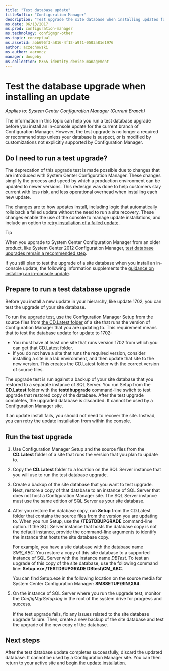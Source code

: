```yaml
---
title: "Test database update"
titleSuffix: "Configuration Manager"
description: "Test upgrade the site database when installing updates for Configuration Manager."
ms.date: 06/13/2017
ms.prod: configuration-manager
ms.technology: configmgr-other
ms.topic: conceptual
ms.assetid: abb696f3-a816-4f12-a9f1-0503a81e1976
author: aczechowski
ms.author: aaroncz
manager: dougeby
ms.collection: M365-identity-device-management
---
```

# Test the database upgrade when installing an update

*Applies to: System Center Configuration Manager (Current Branch)*

The information in this topic can help you run a test database upgrade before you install an in-console update for the current branch of Configuration Manager. However, the test upgrade is no longer a required or recommend step unless your database is suspect, or is modified by customizations not explicitly supported by Configuration Manager.

## Do I need to run a test upgrade?
The deprecation of this upgrade test is made possible due to changes that are introduced with System Center Configuration Manager. These changes simplify the process and speed by which a production environment can be updated to newer versions. This redesign was done to help customers stay current with less risk, and less operational overhead when installing each new update.

The changes are to how updates install, including logic that automatically rolls back a failed update without the need to run a site recovery. These changes enable the use of the console to manage update installations, and include an option to [retry installation of a failed update](/sccm/core/servers/manage/install-in-console-updates#bkmk_retry).

> [!TIP]
> When you upgrade to System Center Configuration Manager from an older product, like System Center 2012 Configuration Manager, [test database upgrades remain a recommended step](/sccm/core/servers/deploy/install/upgrade-to-configuration-manager#a-namebkmktesta-test-the-site-database-upgrade).

If you still plan to test the upgrade of a site database when you install an in-console update, the following information supplements the [guidance on installing an in-console update](/sccm/core/servers/manage/install-in-console-updates#a-namebkmkinstalla-install-in-console-updates).

## Prepare to run a test database upgrade  
Before you install a new update in your hierarchy, like update 1702, you can test the upgrade of your site database.

To run the upgrade test, use the Configuration Manager Setup from the source files from [the CD.Latest folder](/sccm/core/servers/manage/the-cd.latest-folder) of a site that runs the version of Configuration Manager that you are updating to. This requirement means that to test the database update for update to 1702:
-   You must have at least one site that runs version 1702 from which you can get that CD.Latest folder.
-   If you do not have a site that runs the required version, consider installing a site in a lab environment, and then update that site to the new version. This creates the CD.Latest folder with the correct version of source files.

The upgrade test is run against a backup of your site database that you restored to a separate instance of SQL Server.  You run Setup from the **CD.Latest** folder with the **testdbupgrade** command-line switch to test upgrade that restored copy of the database. After the test upgrade completes, the upgraded database is discarded. It cannot be used by a Configuration Manager site.

If an update install fails, you should not need to recover the site. Instead, you can retry the update installation from within the console.

##  Run the test upgrade    
1. Use Configuration Manager Setup and the source files from the **CD.Latest** folder of a site that runs the version that you plan to update to.  

2. Copy the **CD.Latest** folder to a location on the SQL Server instance that you will use to run the test database upgrade.

3. Create a backup of the site database that you want to test upgrade. Next, restore a copy of that database to an instance of SQL Server that does not host a Configuration Manager site. The SQL Server instance must use the same edition of SQL Server as your site database.  

4. After you restore the database copy, run **Setup** from the CD.Latest folder that contains the source files from the version you are updating to. When you run Setup, use the **/TESTDBUPGRADE** command-line option. If the SQL Server instance that hosts the database copy is not the default instance, provide the command-line arguments to identify the instance that hosts the site database copy.   

   For example, you have a site database with the database name *SMS_ABC*. You restore a copy of this site database to a supported instance of SQL Server with the instance name *DBTest*. To test an upgrade of this copy of the site database, use the following command line: **Setup.exe /TESTDBUPGRADE DBtest\CM_ABC**.  

   You can find Setup.exe in the following location on the source media for System Center Configuration Manager: **SMSSETUP\BIN\X64**.  

5. On the instance of SQL Server where you run the upgrade test, monitor the *ConfigMgrSetup.log* in the root of the system drive for progress and success.  

    If the test upgrade fails, fix any issues related to the site database upgrade failure. Then, create a new backup of the site database and  test the upgrade of the new copy of the database.  



## Next steps
After the test database update completes successfully, discard the updated database. It cannot be used by a Configuration Manager site. You can then return to your active site and [begin the update installation](/sccm/core/servers/manage/install-in-console-updates).
